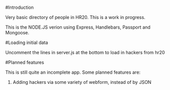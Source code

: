 #Introduction

Very basic directory of people in HR20. This is a work in progress.

This is the NODE.JS verion using Express, Handlebars, Passport and Mongoose.

#Loading initial data

Uncomment the lines in server.js at the bottom to load in hackers from hr20

#Planned features

This is still quite an incomplete app. Some planned features are:

1. Adding hackers via some variety of webform, instead of by JSON